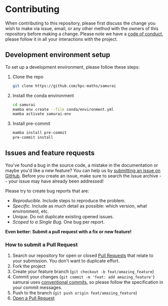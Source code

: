 # Contributing

When contributing to this repository, please first discuss the change you wish to make via issue, email, or any other method with the owners of this repository before making a change.
Please note we have a [code of conduct](CODE_OF_CONDUCT.md), please follow it in all your interactions with the project.

## Development environment setup

To set up a development environment, please follow these steps:

1. Clone the repo

   ```sh
   git clone https://github.com/hpc-maths/samurai
   ```

2. Install the conda environment

   ```sh
   cd samurai
   mamba env create --file conda/environment.yml
   mamba activate samurai-env
   ```

3. Install pre-commit

   ```sh
   mamba install pre-commit
   pre-commit install
   ```

## Issues and feature requests

You've found a bug in the source code, a mistake in the documentation or maybe you'd like a new feature? You can help us by [submitting an issue on GitHub](https://github.com/hpc-maths/samurai/issues). Before you create an issue, make sure to search the issue archive -- your issue may have already been addressed!

Please try to create bug reports that are:

- _Reproducible._ Include steps to reproduce the problem.
- _Specific._ Include as much detail as possible: which version, what environment, etc.
- _Unique._ Do not duplicate existing opened issues.
- _Scoped to a Single Bug._ One bug per report.

**Even better: Submit a pull request with a fix or new feature!**

### How to submit a Pull Request

 1. Search our repository for open or closed
    [Pull Requests](https://github.com/hpc-maths/samurai/pulls)
    that relate to your submission. You don't want to duplicate effort.
 2. Fork the project
 3. Create your feature branch (`git checkout -b feat/amazing_feature`)
 4. Commit your changes (`git commit -m 'feat: add amazing_feature'`) samurai uses [conventional commits](https://www.conventionalcommits.org), so please follow the specification in your commit messages.
 5. Push to the branch (`git push origin feat/amazing_feature`)
 6. [Open a Pull Request](https://github.com/hpc-maths/samurai/compare?expand=1)

